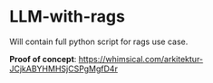 # LLM-with-rags
Will contain full python script for rags use case.

**Proof of concept**: https://whimsical.com/arkitektur-JCjkABYHMHSjCSPgMgfD4r
